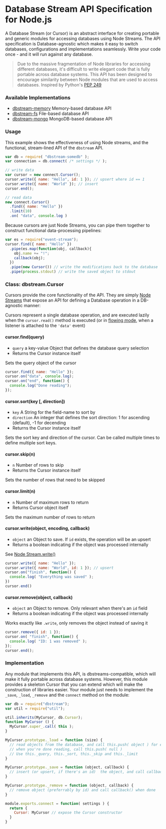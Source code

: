 Database Stream API Specification for Node.js
========

A Database Stream (or Cursor) is an abstract interface for creating portable and generic modules for accessing databases  using Node Streams. The API specification is Database-agnostic which makes it easy to switch databases, configurations and implementations seamlessly. Write your code once - and it will run against any database.

> Due to the massive fragmentation of Node libraries for accessing different databases, it's difficult to write elegant code that is fully portable across database systems. This API has been designed to encourage similarity between Node modules that are used to access databases. Inspired by Python's [PEP 249](http://legacy.python.org/dev/peps/pep-0249/)

### Available Implementations

* [dbstream-memory](https://github.com/avinoamr/dbstream-memory) Memory-based database API
* [dbstream-fs](https://github.com/avinoamr/dbstream-fs) File-based database API
* [dbstream-mongo](https://github.com/avinoamr/dbstream-mongo) MongoDB-based database API

### Usage

This example shows the effectiveness of using Node streams, and the functional, stream-lined API of the `dbstream` API.

```javascript
var db = require( "dbstream-somedb" );
var connection = db.connect( /* settings */ );

// write data
var cursor = new connect.Cursor(); 
cursor.write({ name: "Hello", id: 1 }); // upsert where id == 1
cursor.write({ name: "World" }); // insert
cursor.end();

// read data
new connect.Cursor()
  .find({ name: "Hello" })
  .limit(10)
  .on( "data", console.log ) 
```

Because cursors are just Node Streams, you can pipe them together to construct functional data-processing pipelines:

```javascript
var es = require("event-stream");
cursor.find({ name: "Hello" })
  .pipe(es.map(function(obj, callback){
    obj.name += "!";
    callback(obj);
  })
  .pipe(new Cursor()) // write the modifications back to the database
  .pipe(process.stdout) // write the saved object to stdout
```


### Class: dbstream.Cursor

Cursors provide the core functionality of the API. They are simply [Node Streams](http://nodejs.org/api/stream.html#stream_class_stream_duplex) that expose an API for defining a Database operation in a DB-agnostic manner:

Cursors represent a single database operation, and are executed lazily when the `cursor.read()` method is executed (or in [flowing mode](http://nodejs.org/api/stream.html#stream_class_stream_readable), when a listener is attached to the `'data'` event)

#### cursor.find(query)

* `query` a key-value Object that defines the database query selection
* Returns the Cursor instance itself

Sets the query object of the cursor

```javascript
cursor.find({ name: "Hello" });
cursor.on("data", console.log);
cursor.on("end", function() {
  console.log("Done reading");
});
```

#### cursor.sort(key [, direction])

* `key` A String for the field-name to sort by
* `direction` An integer that defines the sort direction: 1 for ascending (default), -1 for decending
* Returns the Cursor instance itself

Sets the sort key and direction of the cursor. Can be called multiple times to define multiple sort keys.

#### cursor.skip(n)

* `n` Number of rows to skip
* Returns the Cursor instance itself

Sets the number of rows that need to be skipped

#### cursor.limit(n)

* `n` Number of maximum rows to return
* Returns Cursor object itself

Sets the maximum number of rows to return

#### cursor.write(object, encoding, callback)

* `object` an Object to save. If `id` exists, the operation will be an upsert
* Returns a boolean indicating if the object was processed internally

See [Node Stream.write()](http://nodejs.org/api/stream.html#stream_writable_write_chunk_encoding_callback)

```javascript
cursor.write({ name: "Hello" });
cursor.write({ name: "World", id: 1 }); // upsert
cursor.on("finish", function() {
  console.log( "Everything was saved" );
})
cursor.end()
```

#### cursor.remove(object, callback)

* `object` an Object to remove. Only relevant when there's an `id` field
* Returns a boolean indicating if the object was processed internally

Works exactly like `.write`, only removes the object instead of saving it

```javascript
cursor.remove({ id: 1 });
cursor.on( "finish", function() {
  console.log( "ID: 1 was removed" );
});
cursor.end();
```

### Implementation

Any module that implements this API, is dbstreams-compatible, which will make it fully portable across database systems. However, this module provides a skeleton Cursor that you can extend which will make the construction of libraries easier. Your module just needs to implement the `_save`, `_load`, `_remove` and the `connect` method on the module:

```javascript
var db = require("dbstream");
var util = require("util");

util.inherits(MyCursor, db.Cursor);
function MyCursor () {
  MyCursor.super_.call( this );
}

MyCursor.prototype._load = function (size) {
  // read objects from the database, and call this.push( object ) for each one
  // when you're done reading, call this.push( null )
  // Use this._query, this._sort, this._skip and this._limit
}

MyCursor.prototype._save = function (object, callback) {
  // insert (or upsert, if there's an id)  the object, and call callback() when done
}

MyCursor.prototype._remove = function (object, callback) {
  // remove object (preferrably by id) and call callback() when done
}

module.exports.connect = function( settings ) {
  return {
    Cursor: MyCursor // expose the Cursor constructor
  }
}

```

